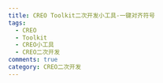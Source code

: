 ```yaml
---
title: CREO Toolkit二次开发小工具-一键对齐符号
tags:
  - CREO
  - Toolkit
  - CREO小工具
  - CREO二次开发
comments: true
category: CREO二次开发
---
```

